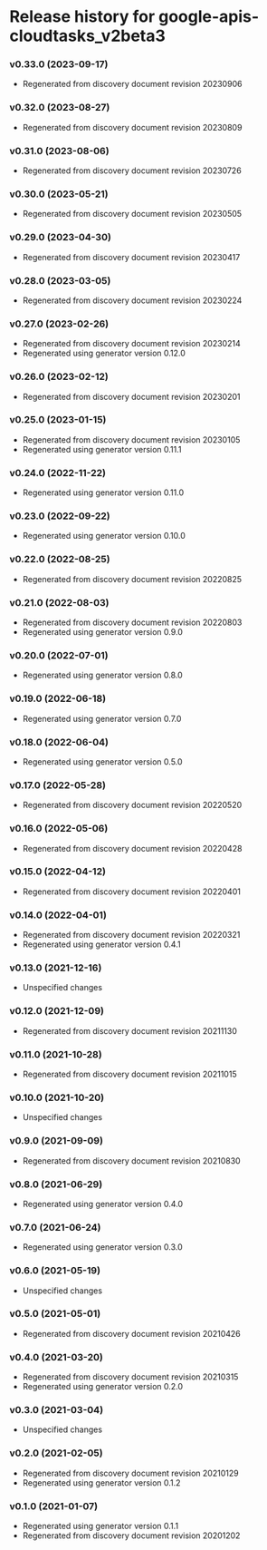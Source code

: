 # Release history for google-apis-cloudtasks_v2beta3

### v0.33.0 (2023-09-17)

* Regenerated from discovery document revision 20230906

### v0.32.0 (2023-08-27)

* Regenerated from discovery document revision 20230809

### v0.31.0 (2023-08-06)

* Regenerated from discovery document revision 20230726

### v0.30.0 (2023-05-21)

* Regenerated from discovery document revision 20230505

### v0.29.0 (2023-04-30)

* Regenerated from discovery document revision 20230417

### v0.28.0 (2023-03-05)

* Regenerated from discovery document revision 20230224

### v0.27.0 (2023-02-26)

* Regenerated from discovery document revision 20230214
* Regenerated using generator version 0.12.0

### v0.26.0 (2023-02-12)

* Regenerated from discovery document revision 20230201

### v0.25.0 (2023-01-15)

* Regenerated from discovery document revision 20230105
* Regenerated using generator version 0.11.1

### v0.24.0 (2022-11-22)

* Regenerated using generator version 0.11.0

### v0.23.0 (2022-09-22)

* Regenerated using generator version 0.10.0

### v0.22.0 (2022-08-25)

* Regenerated from discovery document revision 20220825

### v0.21.0 (2022-08-03)

* Regenerated from discovery document revision 20220803
* Regenerated using generator version 0.9.0

### v0.20.0 (2022-07-01)

* Regenerated using generator version 0.8.0

### v0.19.0 (2022-06-18)

* Regenerated using generator version 0.7.0

### v0.18.0 (2022-06-04)

* Regenerated using generator version 0.5.0

### v0.17.0 (2022-05-28)

* Regenerated from discovery document revision 20220520

### v0.16.0 (2022-05-06)

* Regenerated from discovery document revision 20220428

### v0.15.0 (2022-04-12)

* Regenerated from discovery document revision 20220401

### v0.14.0 (2022-04-01)

* Regenerated from discovery document revision 20220321
* Regenerated using generator version 0.4.1

### v0.13.0 (2021-12-16)

* Unspecified changes

### v0.12.0 (2021-12-09)

* Regenerated from discovery document revision 20211130

### v0.11.0 (2021-10-28)

* Regenerated from discovery document revision 20211015

### v0.10.0 (2021-10-20)

* Unspecified changes

### v0.9.0 (2021-09-09)

* Regenerated from discovery document revision 20210830

### v0.8.0 (2021-06-29)

* Regenerated using generator version 0.4.0

### v0.7.0 (2021-06-24)

* Regenerated using generator version 0.3.0

### v0.6.0 (2021-05-19)

* Unspecified changes

### v0.5.0 (2021-05-01)

* Regenerated from discovery document revision 20210426

### v0.4.0 (2021-03-20)

* Regenerated from discovery document revision 20210315
* Regenerated using generator version 0.2.0

### v0.3.0 (2021-03-04)

* Unspecified changes

### v0.2.0 (2021-02-05)

* Regenerated from discovery document revision 20210129
* Regenerated using generator version 0.1.2

### v0.1.0 (2021-01-07)

* Regenerated using generator version 0.1.1
* Regenerated from discovery document revision 20201202

